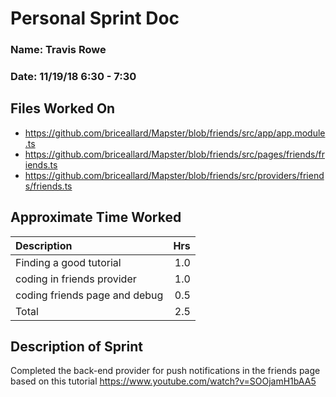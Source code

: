 # Personal Sprint Doc

### Name: Travis Rowe
### Date: 11/19/18 6:30 - 7:30

## Files Worked On

- https://github.com/briceallard/Mapster/blob/friends/src/app/app.module.ts
- https://github.com/briceallard/Mapster/blob/friends/src/pages/friends/friends.ts
- https://github.com/briceallard/Mapster/blob/friends/src/providers/friends/friends.ts


## Approximate Time Worked

| Description                     | Hrs  |
| :------------------------------ | ---: |
| Finding a good tutorial         | 1.0  |
| coding in friends provider      | 1.0  |
| coding friends page and debug   | 0.5  |
| Total                           | 2.5  |

## Description of Sprint

Completed the back-end provider for push notifications in the friends page based on this tutorial https://www.youtube.com/watch?v=SOOjamH1bAA5